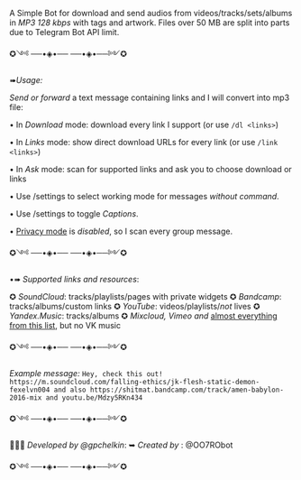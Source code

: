 A Simple Bot for download and send audios from videos/tracks/sets/albums in *MP3 128 kbps* with tags and artwork. Files over 50 MB are split into parts due to Telegram Bot API limit.


✪༺ ──•◈•── ──•◈•──༻✪  


➠*Usage:*

_Send or forward_ a text message containing links and I will convert into mp3 file:

• In *Download* mode: download every link I support (or use `/dl <links>`)

• In *Links* mode: show direct download URLs for every link (or use `/link <links>`)

• In *Ask* mode: scan for supported links and ask you to choose download or links

• Use /settings to select working mode for messages *without command*.

• Use /settings to toggle *Captions*.

• [Privacy mode](https://core.telegram.org/bots#privacy-mode) is _disabled_, so I scan every group message.


✪༺ ──•◈•── ──•◈•──༻✪  

•➠ *Supported links and resources*:

✪ *SoundCloud*: tracks/playlists/pages with private widgets
✪ *Bandcamp*: tracks/albums/custom links
✪ *YouTube*: videos/playlists/_not_ lives
✪ *Yandex.Music*: tracks/albums
✪ *Mixcloud, Vimeo and* [almost everything from this list](https://ytdl-org.github.io/youtube-dl/supportedsites.html), but no VK music


✪༺ ──•◈•── ──•◈•──༻✪  

*Example message:*
`Hey, check this out! https://m.soundcloud.com/falling-ethics/jk-flesh-static-demon-fexelvn004 and also https://shitmat.bandcamp.com/track/amen-babylon-2016-mix and youtu.be/Mdzy5RKn434`


✪༺ ──•◈•── ──•◈•──༻✪  

👨🏻‍💻 *Developed by @gpchelkin*:
➥ *Created by* : @OO7RObot

✪༺ ──•◈•── ──•◈•──༻✪  
